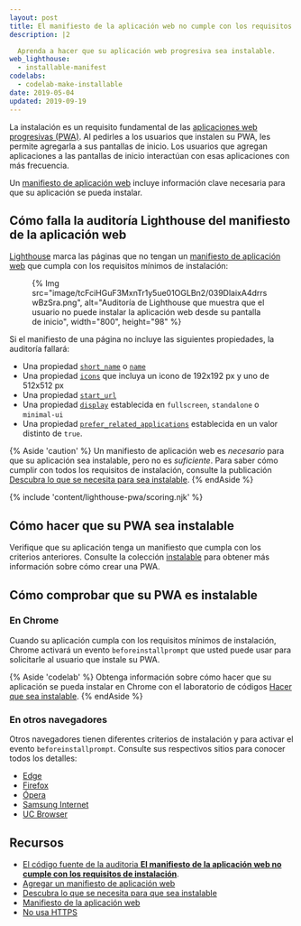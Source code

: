 ```yaml
---
layout: post
title: El manifiesto de la aplicación web no cumple con los requisitos de instalación
description: |2

  Aprenda a hacer que su aplicación web progresiva sea instalable.
web_lighthouse:
  - installable-manifest
codelabs:
  - codelab-make-installable
date: 2019-05-04
updated: 2019-09-19
---
```


La instalación es un requisito fundamental de las [aplicaciones web progresivas (PWA)](/discover-installable). Al pedirles a los usuarios que instalen su PWA, les permite agregarla a sus pantallas de inicio. Los usuarios que agregan aplicaciones a las pantallas de inicio interactúan con esas aplicaciones con más frecuencia.

Un [manifiesto de aplicación web](/add-manifest/) incluye información clave necesaria para que su aplicación se pueda instalar.

## Cómo falla la auditoría Lighthouse del manifiesto de la aplicación web

[Lighthouse](https://developers.google.com/web/tools/lighthouse/) marca las páginas que no tengan un [manifiesto de aplicación web](/add-manifest/) que cumpla con los requisitos mínimos de instalación:

<figure>{% Img src="image/tcFciHGuF3MxnTr1y5ue01OGLBn2/039DlaixA4drrswBzSra.png", alt="Auditoría de Lighthouse que muestra que el usuario no puede instalar la aplicación web desde su pantalla de inicio", width="800", height="98" %}</figure>

Si el manifiesto de una página no incluye las siguientes propiedades, la auditoría fallará:

- Una propiedad [`short_name`](https://developer.mozilla.org/docs/Web/Manifest/short_name) o [`name`](https://developer.mozilla.org/docs/Web/Manifest/name)
- Una propiedad [`icons`](https://developer.mozilla.org/docs/Web/Manifest/icons) que incluya un icono de 192x192 px y uno de 512x512 px
- Una propiedad [`start_url`](https://developer.mozilla.org/docs/Web/Manifest/start_url)
- Una propiedad [`display`](https://developer.mozilla.org/docs/Web/Manifest/display) establecida en `fullscreen`, `standalone` o `minimal-ui`
- Una propiedad [`prefer_related_applications`](https://developers.google.com/web/fundamentals/app-install-banners/native) establecida en un valor distinto de `true`.

{% Aside 'caution' %} Un manifiesto de aplicación web es *necesario* para que su aplicación sea instalable, pero no es *suficiente*. Para saber cómo cumplir con todos los requisitos de instalación, consulte la publicación [Descubra lo que se necesita para sea instalable](/discover-installable). {% endAside %}

{% include 'content/lighthouse-pwa/scoring.njk' %}

## Cómo hacer que su PWA sea instalable

Verifique que su aplicación tenga un manifiesto que cumpla con los criterios anteriores. Consulte la colección [instalable](/installable/) para obtener más información sobre cómo crear una PWA.

## Cómo comprobar que su PWA es instalable

### En Chrome

Cuando su aplicación cumpla con los requisitos mínimos de instalación, Chrome activará un evento `beforeinstallprompt` que usted puede usar para solicitarle al usuario que instale su PWA.

{% Aside 'codelab' %} Obtenga información sobre cómo hacer que su aplicación se pueda instalar en Chrome con el laboratorio de códigos [Hacer que sea instalable](/codelab-make-installable). {% endAside %}

### En otros navegadores

Otros navegadores tienen diferentes criterios de instalación y para activar el evento `beforeinstallprompt`. Consulte sus respectivos sitios para conocer todos los detalles:

- [Edge](https://docs.microsoft.com/microsoft-edge/progressive-web-apps#requirements)
- [Firefox](https://developer.mozilla.org/docs/Web/Progressive_web_apps/Add_to_home_screen#How_do_you_make_an_app_A2HS-ready)
- [Ópera](https://dev.opera.com/articles/installable-web-apps/)
- [Samsung Internet](https://hub.samsunginter.net/docs/ambient-badging/)
- [UC Browser](https://plus.ucweb.com/docs/pwa/docs-en/zvrh56)

## Recursos

- [El código fuente de la auditoria **El manifiesto de la aplicación web no cumple con los requisitos de instalación**](https://github.com/GoogleChrome/lighthouse/blob/master/lighthouse-core/audits/installable-manifest.js).
- [Agregar un manifiesto de aplicación web](/add-manifest/)
- [Descubra lo que se necesita para que sea instalable](/discover-installable)
- [Manifiesto de la aplicación web](https://developer.mozilla.org/docs/Web/Manifest)
- [No usa HTTPS](/is-on-https/)
